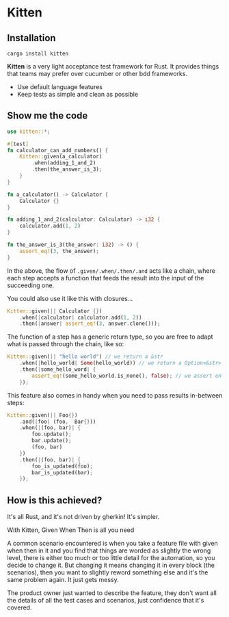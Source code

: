 # Kitten

## Installation
  `cargo install kitten`

**Kitten** is a very light acceptance test framework for Rust. It provides things that teams may prefer over cucumber or other bdd frameworks.

- Use default language features
- Keep tests as simple and clean as possible

## Show me the code

```rust
use kitten::*;

#[test]
fn calculator_can_add_numbers() {
    Kitten::given(a_calculator)
        .when(adding_1_and_2)
        .then(the_answer_is_3);
    }
}

fn a_calculator() -> Calculator {
    Calculator {}
}

fn adding_1_and_2(calculator: Calculator) -> i32 {
    calculator.add(1, 2)
}

fn the_answer_is_3(the_answer: i32) -> () {
    assert_eq!(3, the_answer);
}
```

In the above, the flow of `.given/.when/.then/.and` acts like a chain, where each step accepts a function that feeds the result into the input of the succeeding one.

You could also use it like this with closures...

```rust
Kitten::given(|| Calculator {})
    .when(|calculator| calculator.add(1, 2))
    .then(|answer| assert_eq!(3, answer.clone()));
```

The function of a step has a generic return type, so you are free to adapt what is passed through the chain, like so:

```rust
Kitten::given(|| "hello world") // we return a &str
    .when(|hello_world| Some(hello_world)) // we return a Option<&str>
    .then(|some_hello_word| {
        assert_eq!(some_hello_world.is_none(), false); // we assert on our Option<&str>
    });
```

This feature also comes in handy when you need to pass results in-between steps:

```rust
Kitten::given(|| Foo{})
    .and(|foo| (foo,  Bar{}))
    .when(|(foo, bar)| {
        foo.update();
        bar.update();
        (foo, bar)
    })
    .then(|(foo, bar)| {
        foo_is_updated(foo);
        bar_is_updated(bar);
    });
```

## How is this achieved?

It's all Rust, and it's not driven by gherkin! It's simpler.

With Kitten, Given When Then is all you need

A common scenario encountered is when you take a feature file with given when then in it and you find that things are worded as slightly the wrong level, there is either too much or too little detail for the automation, so you decide to change it. But changing it means changing it in every block (the scenarios), then you want to slightly reword something else and it's the same problem again. It just gets messy.

The product owner just wanted to describe the feature, they don't want all the details of all the test cases and scenarios, just confidence that it's covered.
